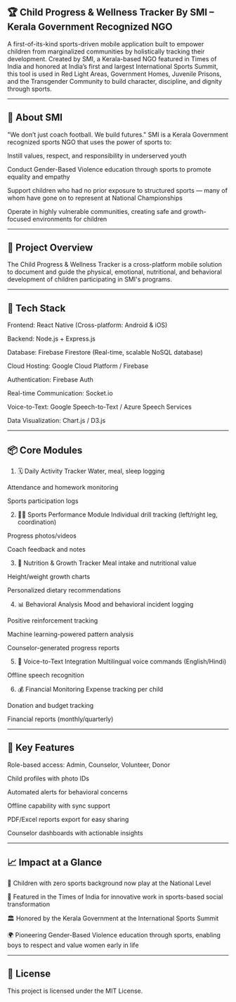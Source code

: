 🏆 Child Progress & Wellness Tracker
By SMI – Kerala Government Recognized NGO
--------------------------------------------------------------------------------------------------------------------------------------------------------------------------------------------------------------------
A first-of-its-kind sports-driven mobile application built to empower children from marginalized communities by holistically tracking their development. Created by SMI, a Kerala-based NGO featured in Times of India and honored at India’s first and largest International Sports Summit, this tool is used in Red Light Areas, Government Homes, Juvenile Prisons, and the Transgender Community to build character, discipline, and dignity through sports.

--------------------------------------------------------------------------------------------------------------------------------------------------------------------------------------------------------------------
🌟 About SMI
--------------------------------------------------------------------------------------------------------------------------------------------------------------------------------------------------------------------
"We don’t just coach football. We build futures."
SMI is a Kerala Government recognized sports NGO that uses the power of sports to:

Instill values, respect, and responsibility in underserved youth

Conduct Gender-Based Violence education through sports to promote equality and empathy

Support children who had no prior exposure to structured sports — many of whom have gone on to represent at National Championships

Operate in highly vulnerable communities, creating safe and growth-focused environments for children

--------------------------------------------------------------------------------------------------------------------------------------------------------------------------------------------------------------------
📱 Project Overview
--------------------------------------------------------------------------------------------------------------------------------------------------------------------------------------------------------------------
The Child Progress & Wellness Tracker is a cross-platform mobile solution to document and guide the physical, emotional, nutritional, and behavioral development of children participating in SMI's programs.

--------------------------------------------------------------------------------------------------------------------------------------------------------------------------------------------------------------------
🚀 Tech Stack
--------------------------------------------------------------------------------------------------------------------------------------------------------------------------------------------------------------------
Frontend: React Native (Cross-platform: Android & iOS)

Backend: Node.js + Express.js

Database: Firebase Firestore (Real-time, scalable NoSQL database)

Cloud Hosting: Google Cloud Platform / Firebase

Authentication: Firebase Auth

Real-time Communication: Socket.io

Voice-to-Text: Google Speech-to-Text / Azure Speech Services

Data Visualization: Chart.js / D3.js

--------------------------------------------------------------------------------------------------------------------------------------------------------------------------------------------------------------------
📦 Core Modules
--------------------------------------------------------------------------------------------------------------------------------------------------------------------------------------------------------------------
1. 🗓️ Daily Activity Tracker
Water, meal, sleep logging

Attendance and homework monitoring

Sports participation logs

2. 🏃‍♂️ Sports Performance Module
Individual drill tracking (left/right leg, coordination)

Progress photos/videos

Coach feedback and notes

3. 🍎 Nutrition & Growth Tracker
Meal intake and nutritional value

Height/weight growth charts

Personalized dietary recommendations

4. 📊 Behavioral Analysis
Mood and behavioral incident logging

Positive reinforcement tracking

Machine learning-powered pattern analysis

Counselor-generated progress reports

5. 🎤 Voice-to-Text Integration
Multilingual voice commands (English/Hindi)

Offline speech recognition

6. 💰 Financial Monitoring
Expense tracking per child

Donation and budget tracking

Financial reports (monthly/quarterly)

--------------------------------------------------------------------------------------------------------------------------------------------------------------------------------------------------------------------
🔑 Key Features
--------------------------------------------------------------------------------------------------------------------------------------------------------------------------------------------------------------------
Role-based access: Admin, Counselor, Volunteer, Donor

Child profiles with photo IDs

Automated alerts for behavioral concerns

Offline capability with sync support

PDF/Excel reports export for easy sharing

Counselor dashboards with actionable insights

--------------------------------------------------------------------------------------------------------------------------------------------------------------------------------------------------------------------
📈 Impact at a Glance
--------------------------------------------------------------------------------------------------------------------------------------------------------------------------------------------------------------------
🏅 Children with zero sports background now play at the National Level

💬 Featured in the Times of India for innovative work in sports-based social transformation

🏛️ Honored by the Kerala Government at the International Sports Summit

🌍 Pioneering Gender-Based Violence education through sports, enabling boys to respect and value women early in life

--------------------------------------------------------------------------------------------------------------------------------------------------------------------------------------------------------------------
📄 License
--------------------------------------------------------------------------------------------------------------------------------------------------------------------------------------------------------------------
This project is licensed under the MIT License.


